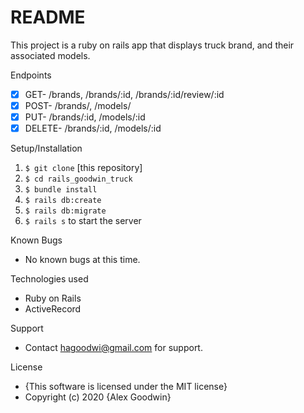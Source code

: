 # README
This project is a ruby on rails app that displays truck brand, and their associated models.

Endpoints
- [x] GET- /brands, /brands/:id, /brands/:id/review/:id 
- [x] POST- /brands/, /models/
- [x] PUT- /brands/:id, /models/:id
- [x] DELETE- /brands/:id, /models/:id

Setup/Installation
1. `$ git clone` [this repository]
2. `$ cd rails_goodwin_truck`
3. `$ bundle install`
4. `$ rails db:create`
5. `$ rails db:migrate`
6. `$ rails s` to start the server 

Known Bugs
- No known bugs at this time. 

Technologies used
- Ruby on Rails
- ActiveRecord

Support
- Contact hagoodwi@gmail.com for support. 

License 
- {This software is licensed under the MIT license}
- Copyright (c) 2020 {Alex Goodwin}
